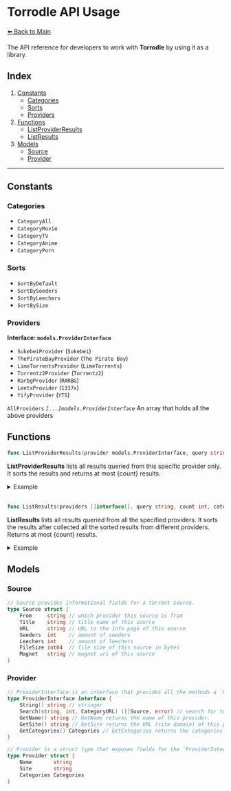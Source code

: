 # Torrodle API Usage

[⬅️ Back to Main](./README.md)

The API reference for developers to work with **Torrodle** by using it as a library.

## Index

1. [Constants](#constants)
    * [Categories](#categories)
    * [Sorts](#sorts)
    * [Providers](#providers)
2. [Functions](#functions)
    * [ListProviderResults](#functions)
    * [ListResults](#functions)
3. [Models](#models)
    * [Source](#source)
    * [Provider](#provider)

---

## Constants

### Categories

* `CategoryAll`
* `CategoryMovie`
* `CategoryTV`
* `CategoryAnime`
* `CategoryPorn`

### Sorts

* `SortByDefault`
* `SortBySeeders`
* `SortByLeechers`
* `SortBySize`

### Providers

**Interface: `models.ProviderInterface`**

* `SukebeiProvider` (`Sukebei`)
* `ThePirateBayProvider` (`The Pirate Bay`)
* `LimeTorrentsProvider` (`LimeTorrents`)
* `Torrentz2Provider` (`Torrentz2`)
* `RarbgProvider` (`RARBG`)
* `LeetxProvider` (`1337x`)
* `YifyProvider` (`YTS`)

`AllProviders` *`[...]models.ProviderInterface`* An array that holds all the above providers

## Functions

```go
func ListProviderResults(provider models.ProviderInterface, query string, count int, category string, sortBy string) []models.Source
```
**ListProviderResults** lists all results queried from this specific provider only.
It sorts the results and returns at most {count} results.

<details>
  <summary>Example</summary>
  <pre><code>sources := torrodle.ListProviderResults(torrodle.LeetxProvider, "the great gatsby", 50, torrodle.CategoryMovie, torrodle.SortBySeeders)</code></pre>
</details>

<br>

```go
func ListResults(providers []interface{}, query string, count int, category string, sortBy string) []models.Source
```
**ListResults** lists all results queried from all the specified providers.
It sorts the results after collected all the sorted results from different providers.
Returns at most {count} results.

<details>
  <summary>Example</summary>
  <sub>You can pass in a slice of strings which are the names of the providers.</sub>
  <code>sources := torrodle.ListResults([]string{"1337x", "RARBG"}, "the great gatsby", 50, torrodle.CategoryMovie, torrodle.SortBySeeders)</code>
  <sub>You can also directly import <code>torrodle/models</code> package and pass in a slice of the provider interfaces.</sub>
  <code>sources := torrodle.ListResults([]models.ProviderInterface{torrodle.LeetxProvider, torrodle.RarbgProvider}, "the great gatsby", 50, torrodle.CategoryMovie, torrodle.SortBySeeders)</code>
</details>

## Models

### Source

```go
// Source provides informational fields for a torrent source.
type Source struct {
    From     string // which provider this source is from
    Title    string // title name of this source
    URL      string // URL to the info page of this source
    Seeders  int    // amount of seeders
    Leechers int    // amount of leechers
    FileSize int64  // file size of this source in bytes
    Magnet   string // magnet uri of this source
}
```

### Provider

```go
// ProviderInterface is an interface that provides all the methods a `Provider` struct type has.
type ProviderInterface interface {
    String() string // stringer
    Search(string, int, CategoryURL) ([]Source, error) // search for torrents with a given (query, count, categoryURL) -> returns a slice of sources found
    GetName() string // GetName returns the name of this provider.
    GetSite() string // GetSite returns the URL (site domain) of this provider.
    GetCategories() Categories // GetCategories returns the categories of this provider.
}
```

```go
// Provider is a struct type that exposes fields for the `ProviderInterface`.
type Provider struct {
    Name       string
    Site       string
    Categories Categories
}
```

